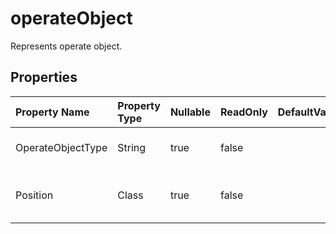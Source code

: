 # **operateObject**

Represents operate object. 

## **Properties**

| Property Name | Property Type | Nullable |  ReadOnly | DefaultValue | Description | 
| :- | :- | :- |:- |  :- | :- |
|OperateObjectType|String|true|false |  |Represents operate object type.|
|Position|Class|true|false |  |Represents position of operate object.|

